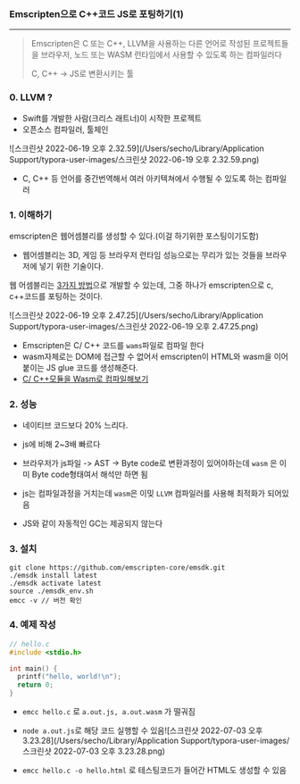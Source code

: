 ### Emscripten으로 C++코드 JS로 포팅하기(1)

---

> Emscripten은 C 또는 C++, LLVM을 사용하는 다른 언어로 작성된 프로젝트들을 브라우저, 노드 또는 WASM 런타임에서 사용할 수 있도록 하는 컴파일러다
>
> C, C++ -> JS로 변환시키는 툴

### 0. LLVM ?

- Swift를 개발한 사람(크리스 래트너)이 시작한 프로젝트
- 오픈소스 컴파일러, 툴체인

![스크린샷 2022-06-19 오후 2.32.59](/Users/secho/Library/Application Support/typora-user-images/스크린샷 2022-06-19 오후 2.32.59.png)

- C, C++ 등 언어를 중간번역해서 여러 아키텍쳐에서 수행될 수 있도록 하는 컴파일러



### 1. 이해하기

emscripten은 웹어셈블리를 생성할 수 있다.(이걸 하기위한 포스팅이기도함) 

- 웹어셈블리는 3D, 게임 등 브라우저 런타임 성능으로는 무리가 있는 것들을 브라우저에 넣기 위한 기술이다.

웹 어셈블리는 [3가지 방법](https://developer.mozilla.org/ko/docs/WebAssembly/Concepts#%EC%9B%B9%EC%96%B4%EC%85%88%EB%B8%94%EB%A6%AC%EB%A5%BC_%EC%8D%A8%EB%B3%B4%EA%B3%A0_%EC%8B%B6%EC%9D%80%EB%8D%B0_%EC%96%B4%EB%96%BB%EA%B2%8C_%EC%8B%9C%EC%9E%91%ED%95%B4%EC%95%BC%ED%95%98%EB%82%98%EC%9A%94)으로 개발할 수 있는데, 그중 하나가 emscripten으로 c, c++코드를 포팅하는 것이다.

![스크린샷 2022-06-19 오후 2.47.25](/Users/secho/Library/Application Support/typora-user-images/스크린샷 2022-06-19 오후 2.47.25.png)

- Emscripten은 C/ C++ 코드를 `wams`파일로 컴파일 한다
- wasm자체로는 DOM에 접근할 수 없어서 emscripten이 HTML와 wasm을 이어붙이는 JS glue 코드를 생성해준다.
- [C/ C++모듈을 Wasm로 컴파일해보기](https://developer.mozilla.org/ko/docs/WebAssembly/C_to_wasm)



### 2. 성능

- 네이티브 코드보다 20% 느리다.

- js에 비해 2~3배 빠르다
- 브라우저가 js파일 -> AST -> Byte code로 변환과정이 있어야하는데 `wasm` 은 이미 Byte code형태여서 해석만 하면 됨
- js는 컴파일과정을 거치는데 `wasm`은 이밎 `LLVM` 컴파일러를 사용해 최적화가 되어있음
- JS와 같이 자동적인 GC는 제공되지 않는다





### 3. 설치

```shell
git clone https://github.com/emscripten-core/emsdk.git
./emsdk install latest
./emsdk activate latest
source ./emsdk_env.sh
emcc -v // 버전 확인
```



### 4. 예제 작성

```c
// hello.c
#include <stdio.h>

int main() {
  printf("hello, world!\n");
  return 0;
}
```

-  `emcc hello.c` 로 `a.out.js, a.out.wasm` 가 떨궈짐
- `node a.out.js`로 해당 코드 실행할 수 있음![스크린샷 2022-07-03 오후 3.23.28](/Users/secho/Library/Application Support/typora-user-images/스크린샷 2022-07-03 오후 3.23.28.png)

- `emcc hello.c -o hello.html` 로 테스팅코드가 들어간 HTML도 생성할 수 있음





